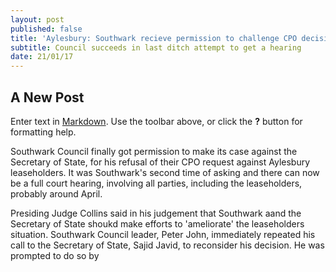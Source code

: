 ```yaml
---
layout: post
published: false
title: 'Aylesbury: Southwark recieve permission to challenge CPO decision.'
subtitle: Council succeeds in last ditch attempt to get a hearing
date: 21/01/17
---
```

## A New Post

Enter text in [Markdown](http://daringfireball.net/projects/markdown/). Use the toolbar above, or click the **?** button for formatting help.

Southwark Council finally got permission to make its case against the Secretary of State, for his refusal of their CPO request against Aylesbury leaseholders.  It was Southwark's second time of asking and there can now be a full court hearing, involving all parties, including the leaseholders, probably around April.

Presiding Judge Collins said in his judgement that Southwark aand the Secretary of State shoukd make efforts to 'ameliorate' the leaseholders situation.   Southwark Council leader, Peter John, immediately repeated his call to the Secretary of State, Sajid Javid, to reconsider his decision.  He was prompted to do so by 
